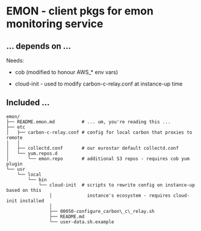 # EMON - client pkgs for emon monitoring service

## ... depends on ...

Needs:

* cob (modified to honour AWS_* env vars)

* cloud-init - used to modify carbon-c-relay.conf at instance-up time
         
## Included ...

	emon/ 
	├── README.emon.md          # ... um, you're reading this ...
	├── etc
	│   ├── carbon-c-relay.conf # config for local carbon that proxies to remote
    │   │
	│   ├── collectd.conf       # our eurostar default collectd.conf
	│   └── yum.repos.d
	│       └── emon.repo       # additional S3 repos - requires cob yum plugin
	└── usr
		└── local
			└── bin
				└── cloud-init  # scripts to rewrite config on instance-up based on this
                    │             instance's ecosystem - requires cloud-init installed
                    │
					├── 00050-configure_carbon\_c\_relay.sh
					├── README.md
					└── user-data.sh.example

